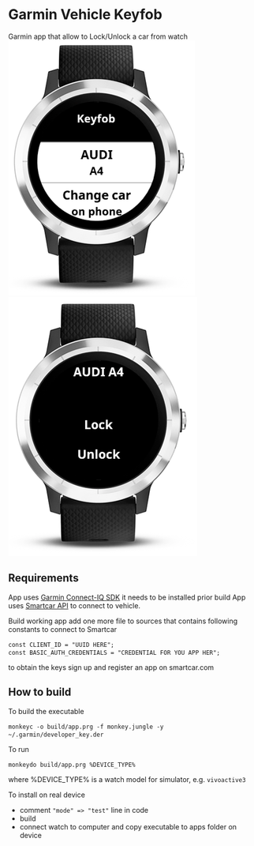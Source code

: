 # Garmin Vehicle Keyfob
Garmin app that allow to Lock/Unlock a car from watch
![Main screen](docs/keyfob_main_screen.png?raw=true)
![Lock screen](docs/keyfob_lock_screen.png?raw=true)

## Requirements
App uses [Garmin Connect-IQ SDK](https://developer.garmin.com/connect-iq/overview/) it needs to be installed prior build
App uses [Smartcar API](https://smartcar.com/docs/api) to connect to vehicle.

Build working app add one more file to sources that contains following constants to connect to Smartcar
```
const CLIENT_ID = "UUID HERE";
const BASIC_AUTH_CREDENTIALS = "CREDENTIAL FOR YOU APP HER";
```
to obtain the keys sign up and register an app on smartcar.com

## How to build
To build the executable
```
monkeyc -o build/app.prg -f monkey.jungle -y ~/.garmin/developer_key.der
```

To run
```
monkeydo build/app.prg %DEVICE_TYPE%
```
where %DEVICE_TYPE% is a watch model for simulator, e.g. `vivoactive3`

To install on real device
- comment `"mode" => "test"` line in code
- build
- connect watch to computer and copy executable to apps folder on device
